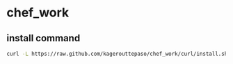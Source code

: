 chef_work
=========

install command
----

``` sh
curl -L https://raw.github.com/kagerouttepaso/chef_work/curl/install.sh | sh
```
